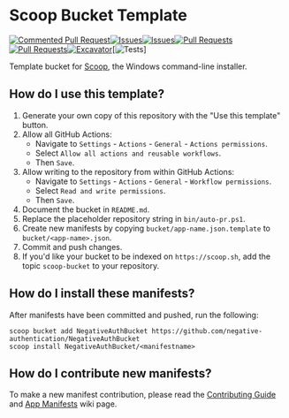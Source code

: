 # Scoop Bucket Template
[![Commented Pull Request](https://github.com/negative-authentication/NegativeAuthBucket/actions/workflows/issue_comment.yml/badge.svg)](https://github.com/negative-authentication/NegativeAuthBucket/actions/workflows/issue_comment.yml)[![Issues](https://github.com/negative-authentication/NegativeAuthBucket/actions/workflows/issues.yml/badge.svg)](https://github.com/negative-authentication/NegativeAuthBucket/actions/workflows/issues.yml)[![Issues](https://github.com/negative-authentication/NegativeAuthBucket/actions/workflows/issues.yml/badge.svg)](https://github.com/negative-authentication/NegativeAuthBucket/actions/workflows/issues.yml)[![Pull Requests](https://github.com/negative-authentication/NegativeAuthBucket/actions/workflows/pull_request.yml/badge.svg)](https://github.com/negative-authentication/NegativeAuthBucket/actions/workflows/pull_request.yml)[![Pull Requests](https://github.com/negative-authentication/NegativeAuthBucket/actions/workflows/pull_request.yml/badge.svg)](https://github.com/negative-authentication/NegativeAuthBucket/actions/workflows/pull_request.yml)[![Excavator](https://github.com/negative-authentication/NegativeAuthBucket/actions/workflows/excavator.yml/badge.svg)](https://github.com/negative-authentication/NegativeAuthBucket/actions/workflows/excavator.yml)[![Tests](https://github.com/negative-authentication/NegativeAuthBucket/actions/workflows/ci.yml/badge.svg)]
<!-- Uncomment the following line after replacing placeholders -->
<!-- [![Tests](https://github.com/<username>/<bucketname>/actions/workflows/ci.yml/badge.svg)](https://github.com/<username>/<bucketname>/actions/workflows/ci.yml) [![Excavator](https://github.com/<username>/<bucketname>/actions/workflows/excavator.yml/badge.svg)](https://github.com/<username>/<bucketname>/actions/workflows/excavator.yml) -->

Template bucket for [Scoop](https://scoop.sh), the Windows command-line installer.

## How do I use this template?

1. Generate your own copy of this repository with the "Use this template"
   button.
2. Allow all GitHub Actions:
   - Navigate to `Settings` - `Actions` - `General` - `Actions permissions`.
   - Select `Allow all actions and reusable workflows`.
   - Then `Save`.
3. Allow writing to the repository from within GitHub Actions:
   - Navigate to `Settings` - `Actions` - `General` - `Workflow permissions`.
   - Select `Read and write permissions`.
   - Then `Save`.
4. Document the bucket in `README.md`.
5. Replace the placeholder repository string in `bin/auto-pr.ps1`.
6. Create new manifests by copying `bucket/app-name.json.template` to
   `bucket/<app-name>.json`.
7. Commit and push changes.
8. If you'd like your bucket to be indexed on `https://scoop.sh`, add the
   topic `scoop-bucket` to your repository.

## How do I install these manifests?

After manifests have been committed and pushed, run the following:

```pwsh
scoop bucket add NegativeAuthBucket https://github.com/negative-authentication/NegativeAuthBucket
scoop install NegativeAuthBucket/<manifestname>
```

## How do I contribute new manifests?

To make a new manifest contribution, please read the [Contributing
Guide](https://github.com/ScoopInstaller/.github/blob/main/.github/CONTRIBUTING.md)
and [App Manifests](https://github.com/ScoopInstaller/Scoop/wiki/App-Manifests)
wiki page.
